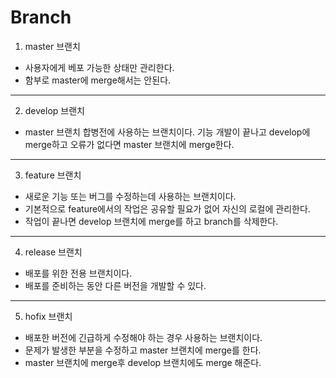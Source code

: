 # Branch

1. master 브랜치

- 사용자에게 베포 가능한 상태만 관리한다.
- 함부로 master에 merge해서는 안된다.

---------------------

2. develop 브랜치
- master 브랜치 합병전에 사용하는 브랜치이다. 기능 개발이 끝나고 develop에 merge하고 오류가 없다면 master 브랜치에 merge한다.

---------------

3. feature 브랜치
- 새로운 기능 또는 버그를 수정하는데 사용하는 브랜치이다. 
- 기본적으로 feature에서의 작업은 공유할 필요가 없어 자신의 로컬에 관리한다.
- 작업이 끝나면 develop 브랜치에 merge를 하고 branch를 삭제한다.
------------
4. release 브랜치
- 배포를 위한 전용 브랜치이다.
- 배포를 준비하는 동안 다른 버전을 개발할 수 있다.


-----------------
5. hofix 브랜치 
- 배포한 버전에 긴급하게 수정해야 하는 경우 사용하는 브랜치이다.
- 문제가 발생한 부분을 수정하고 master 브랜치에 merge를 한다.
- master 브랜치에 merge후 develop 브랜치에도 merge 해준다.
